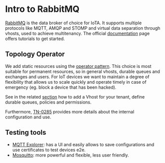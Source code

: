 # Intro to RabbitMQ
[RabbitMQ](https://rabbitmq.com/) is the data broker of choice for IoTA. It supports multiple protocols like MQTT, AMQP and STOMP and virtual data separation through vhosts, used to achieve multitenancy. The official [documentation](https://rabbitmq.com/documentation.html) page offers tutorials to get started.

## Topology Operator
We add static resources using the [operator pattern](https://kubernetes.io/docs/concepts/extend-kubernetes/operator/). This choice is most suitable for permanent resources, so in general vhosts, durable queues and exchanges and users. For IoT devices we want to maintain a degree of flexibility that allows us to scale quickly and operate timely in case of emergency (eg. block a device that has been hacked).

See in the related [section](00_rabbitmq-crd.md) how to add a Vhost for your tenant, define durable queues, policies and permissions.

Furthermore, [TN-0285](https://docs.google.com/document/d/1XHhWmUTbrh34Smyw2hHoveu3m2LHl0-Q_VoJAuNXF0Y/edit#heading=h.5qm13wuvtiz9) provides more details about the internal configuration and use.

## Testing tools


- [MQTT Explorer](http://mqtt-explorer.com/): has a UI and easily allows to save configurations and use certificates to test devices e2e.
- [Mosquitto](https://mosquitto.org/): more powerful and flexible, less user friendly.